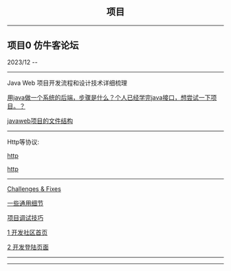 <div align="center">
    <h1></h1>
<h2>项目</h2>
<span style="font-size: 18px;">
</span>
</div>

---

## 项目0 仿牛客论坛
2023/12 --

---

Java Web 项目开发流程和设计技术详细梳理

<a href="https://www.zhihu.com/question/428269354" target="_blank">用java做一个系统的后端，步骤是什么？个人已经学完java接口，想尝试一下项目。？</a>

<a href="https://blog.csdn.net/nianqingren_/article/details/116756747" target="_blank">javaweb项目的文件结构</a>



---


Http等协议:

<a href="https://www.ietf.org/" target="_blank">http</a>

<a href="https://developer.mozilla.org/zh-CN/" target="_blank">http</a>


---


[Challenges & Fixes](../projects/nowcoder/notes.md)

[一些通用细节](../projects/nowcoder/00common/common.md)

[项目调试技巧](../projects/nowcoder/00debug/00.md)

[1 开发社区首页](../projects/nowcoder/01homepage/01.md)

[2 开发登陆页面](../projects/nowcoder/02sign/01.md)

---
---

